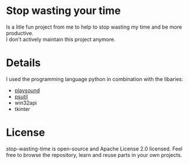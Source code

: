 # Stop wasting your time
Is a litle fun project from me to help to stop wasting my time and be more productive. <br>
I don't actively maintain this project anymore. <br>

# Details
I used the programming language python in combination with the libaries:
- [playsound](https://pypi.org/project/playsound/) 
- [psutil](https://pypi.org/project/psutil/)
- win32api
- tkinter

# License
stop-wasting-time is open-source and Apache License 2.0 licensed. Feel free to browse the repository, learn and reuse parts in your own projects.
